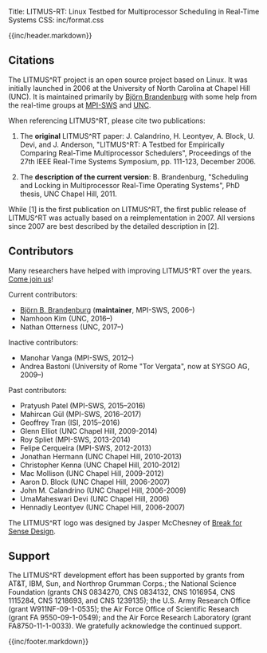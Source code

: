 Title:  LITMUS-RT: Linux Testbed for Multiprocessor Scheduling in Real-Time Systems
CSS:    inc/format.css


{{inc/header.markdown}}


## Citations

The LITMUS^RT project is an open source project based on
Linux. It was initially launched in 2006 at the University of North Carolina at Chapel Hill (UNC).
It is maintained primarily by [Björn Brandenburg](http://www.mpi-sws.org/~bbb) with some help from
the real-time groups at <a
href="http://http://rts.mpi-sws.org">MPI-SWS</a> and <a
href="http://www.cs.unc.edu/rt">UNC</a>.


When referencing LITMUS^RT, please cite two publications:

1. The **original** LITMUS^RT paper: J. Calandrino, H. Leontyev, A. Block, U. Devi, and J. Anderson, "LITMUS^RT: A Testbed for Empirically Comparing Real-Time Multiprocessor Schedulers", Proceedings of the 27th IEEE Real-Time Systems Symposium, pp. 111-123, December 2006.

2. The **description of the current version**: B. Brandenburg, "Scheduling and Locking in Multiprocessor Real-Time Operating Systems", PhD thesis, UNC Chapel Hill, 2011.

While [1] is the first publication on LITMUS^RT, the first public release of LITMUS^RT was actually based on a reimplementation in 2007. All versions since 2007 are best described by the detailed description in [2].


## Contributors

Many researchers have helped with improving LITMUS^RT over the years. [Come join us](contact.html)!

Current contributors:

- <a href="http://www.mpi-sws.org/~bbb">Björn B. Brandenburg</a> (**maintainer**, MPI-SWS, 2006–)
- Namhoon Kim (UNC, 2016–)
- Nathan Otterness (UNC, 2017–)

Inactive contributors:

- Manohar Vanga (MPI-SWS, 2012–)
- Andrea Bastoni (University of Rome "Tor Vergata", now at SYSGO AG, 2009–)

Past contributors:

- Pratyush Patel (MPI-SWS, 2015–2016)
- Mahircan Gül (MPI-SWS, 2016–2017)
- Geoffrey Tran (ISI, 2015–2016)
- Glenn Elliot (UNC Chapel Hill, 2009-2014)
- Roy Spliet (MPI-SWS, 2013-2014)
- Felipe Cerqueira (MPI-SWS, 2012-2013)
- Jonathan  Hermann (UNC Chapel Hill, 2010-2013)
- Christopher Kenna (UNC Chapel Hill, 2010-2012)
- Mac Mollison (UNC Chapel Hill, 2009-2012)
- Aaron D. Block (UNC Chapel Hill, 2006-2007)
- John M. Calandrino (UNC Chapel Hill, 2006-2009)
- UmaMaheswari Devi (UNC Chapel Hill, 2006)
- Hennadiy Leontyev (UNC Chapel Hill, 2006-2007)

The LITMUS^RT logo was designed by Jasper McChesney of <a href="http://www.breakforsense.net/">Break for Sense Design</a>.


## Support

The LITMUS^RT development effort has been supported by grants from AT&T, IBM, Sun, and Northrop Grumman Corps.; the National Science Foundation (grants CNS 0834270, CNS 0834132, CNS 1016954, CNS 1115284, CNS 1218693, and CNS 1239135); the U.S. Army Research Office (grant W911NF-09-1-0535);  the Air Force Office of Scientific Research (grant FA 9550-09-1-0549); and the  Air Force Research Laboratory (grant FA8750-11-1-0033). We gratefully acknowledge the continued support.

{{inc/footer.markdown}}

